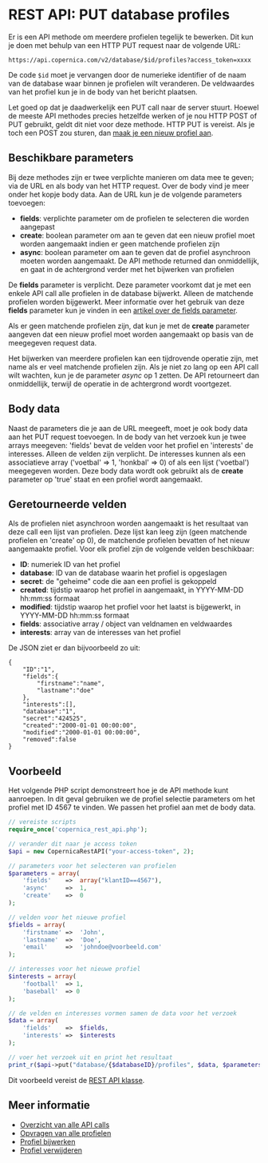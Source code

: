 # REST API: PUT database profiles

Er is een API methode om meerdere profielen tegelijk te bewerken. Dit kun je
doen met behulp van een HTTP PUT request naar de volgende URL:

`https://api.copernica.com/v2/database/$id/profiles?access_token=xxxx`

De code `$id` moet je vervangen door de numerieke identifier of de naam van de
database waar binnen je profielen wilt veranderen. De veldwaardes van het profiel
kun je in de body van het bericht plaatsen.

Let goed op dat je daadwerkelijk een PUT call naar de server stuurt. Hoewel
de meeste API methodes precies hetzelfde werken of je nou HTTP POST of PUT
gebruikt, geldt dit niet voor deze methode. HTTP PUT is vereist. Als je toch
een POST zou sturen, dan [maak je een nieuw profiel aan](rest-post-database-profiles).

## Beschikbare parameters

Bij deze methodes zijn er twee verplichte manieren om data mee te geven;
via de URL en als body van het HTTP request. Over de body vind je meer onder
het kopje body data. Aan de URL kun je de volgende parameters toevoegen:

* **fields**: verplichte parameter om de profielen te selecteren die worden aangepast
* **create**: boolean parameter om aan te geven dat een nieuw profiel moet worden aangemaakt indien er geen matchende profielen zijn
* **async**: boolean parameter om aan te geven dat de profiel asynchroon moeten worden aangemaakt. De API methode returned dan onmiddellijk, en gaat in de achtergrond verder met het bijwerken van profielen

De **fields** parameter is verplicht. Deze parameter voorkomt dat je met een
enkele API call alle profielen in de database bijwerkt. Alleen de matchende
profielen worden bijgewerkt. Meer informatie over het gebruik van deze **fields**
parameter kun je vinden in een
[artikel over de fields parameter](rest-fields-parameter).

Als er geen matchende profielen zijn, dat kun je met de **create** parameter
aangeven dat een nieuw profiel moet worden aangemaakt op basis van de meegegeven
request data.

Het bijwerken van meerdere profielen kan een tijdrovende operatie zijn, met name
als er veel matchende profielen zijn. Als je niet zo lang op een API
call wilt wachten, kun je de parameter *async* op 1 zetten. De API retourneert
dan onmiddellijk, terwijl de operatie in de achtergrond wordt voortgezet.

## Body data

Naast de parameters die je aan de URL meegeeft, moet je ook body data aan het
PUT request toevoegen. In de body van het verzoek kun je twee arrays meegeven:
'fields' bevat de velden voor het profiel en 'interests' de interesses.
Alleen de velden zijn verplicht. De interesses kunnen als een
associatieve array ('voetbal' => 1, 'honkbal' => 0) of als een lijst ('voetbal')
meegegeven worden. Deze body data wordt ook gebruikt als de **create** parameter
op 'true' staat en een profiel wordt aangemaakt.

## Geretourneerde velden

Als de profielen niet asynchroon worden aangemaakt is het resultaat van deze call
een lijst van profielen. Deze lijst kan leeg zijn (geen matchende profielen en 'create'
op 0), de matchende profielen bevatten of het nieuw aangemaakte profiel. Voor elk
profiel zijn de volgende velden beschikbaar:

* **ID**: numeriek ID van het profiel
* **database**: ID van de database waarin het profiel is opgeslagen
* **secret**: de "geheime" code die aan een profiel is gekoppeld
* **created**: tijdstip waarop het profiel in aangemaakt, in YYYY-MM-DD hh:mm:ss formaat
* **modified**: tijdstip waarop het profiel voor het laatst is bijgewerkt, in YYYY-MM-DD hh:mm:ss formaat
* **fields**: associative array / object van veldnamen en veldwaardes
* **interests**: array van de interesses van het profiel

De JSON ziet er dan bijvoorbeeld zo uit:
```
{
    "ID":"1",
    "fields":{
        "firstname":"name",
        "lastname":"doe"
    },
    "interests":[],
    "database":"1",
    "secret":"424525",
    "created":"2000-01-01 00:00:00",
    "modified":"2000-01-01 00:00:00",
    "removed":false
}
```

## Voorbeeld

Het volgende PHP script demonstreert hoe je de API methode kunt aanroepen.
In dit geval gebruiken we de profiel selectie parameters om het profiel met ID
4567 te vinden. We passen het profiel aan met de body data.

```php
// vereiste scripts
require_once('copernica_rest_api.php');

// verander dit naar je access token
$api = new CopernicaRestAPI("your-access-token", 2);

// parameters voor het selecteren van profielen
$parameters = array(
    'fields'    =>  array("klantID==4567"),
    'async'     =>  1,
    'create'    =>  0
);

// velden voor het nieuwe profiel
$fields = array(
    'firstname' =>  'John',
    'lastname'  =>  'Doe',
    'email'     =>  'johndoe@voorbeeld.com'
);

// interesses voor het nieuwe profiel
$interests = array(
    'football'  => 1,
    'baseball'  => 0
);

// de velden en interesses vormen samen de data voor het verzoek
$data = array(
    'fields'    =>  $fields,
    'interests' =>  $interests
);

// voer het verzoek uit en print het resultaat
print_r($api->put("database/{$databaseID}/profiles", $data, $parameters));
```

Dit voorbeeld vereist de [REST API klasse](rest-php).

## Meer informatie

* [Overzicht van alle API calls](rest-api)
* [Opvragen van alle profielen](rest-get-database-profiles)
* [Profiel bijwerken](rest-put-profile-fields)
* [Profiel verwijderen](rest-delete-profile)
